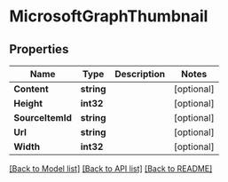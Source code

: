 # MicrosoftGraphThumbnail

## Properties

Name | Type | Description | Notes
------------ | ------------- | ------------- | -------------
**Content** | **string** |  | [optional] 
**Height** | **int32** |  | [optional] 
**SourceItemId** | **string** |  | [optional] 
**Url** | **string** |  | [optional] 
**Width** | **int32** |  | [optional] 

[[Back to Model list]](../README.md#documentation-for-models) [[Back to API list]](../README.md#documentation-for-api-endpoints) [[Back to README]](../README.md)


